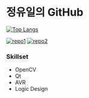 # 정유일의 GitHub
[![Top Langs](https://github-readme-stats.vercel.app/api/top-langs/?username=yi1397&layout=compact)](https://github.com/yi1397)

[![repo1](https://github-readme-stats.vercel.app/api/pin/?username=yi1397&repo=Image-processing-eel-sorter&cache_seconds=86400&theme=buefy)](https://github.com/yi1397/Image-processing-eel-sorter)
[![repo2](https://github-readme-stats.vercel.app/api/pin/?username=yi1397&repo=Food-Menu-Display-Wallpaper&cache_seconds=86400&theme=buefy)](https://github.com/yi1397/Food-Menu-Display-Wallpaper)

### Skillset
* OpenCV
* Qt
* AVR
* Logic Design
<!--
**yi1397/yi1397** is a ✨ _special_ ✨ repository because its `README.md` (this file) appears on your GitHub profile.

Here are some ideas to get you started:

- 🔭 I’m currently working on ...
- 🌱 I’m currently learning ...
- 👯 I’m looking to collaborate on ...
- 🤔 I’m looking for help with ...
- 💬 Ask me about ...
- 📫 How to reach me: ...
- 😄 Pronouns: ...
- ⚡ Fun fact: ...
-->
